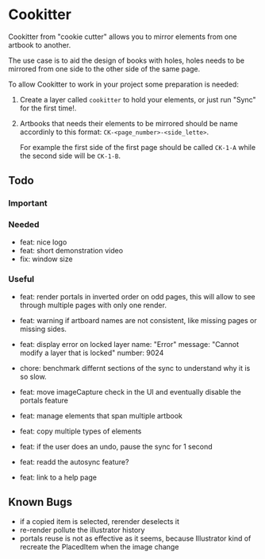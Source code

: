 # Cookitter

Cookitter from "cookie cutter" allows you to mirror elements from one artbook to another.

The use case is to aid the design of books with holes, holes needs to be mirrored from one side to the other side of the same page.

To allow Cookitter to work in your project some preparation is needed:

1. Create a layer called `cookitter` to hold your elements, or just run "Sync" for the first time!.

2. Artbooks that needs their elements to be mirrored should be name accordinly to this format: `CK-<page_number>-<side_lette>`.

   For example the first side of the first page should be called `CK-1-A` while the second side will be `CK-1-B`.

## Todo

### Important

### Needed

- feat: nice logo
- feat: short demonstration video
- fix: window size

### Useful

- feat: render portals in inverted order on odd pages, this will allow to see through multiple pages with only one render.
- feat: warning if artboard names are not consistent, like missing pages or missing sides.
- feat: display error on locked layer
  name: "Error"
  message: "Cannot modify a layer that is locked"
  number: 9024
- chore: benchmark differnt sections of the sync to understand why it is so slow.

- feat: move imageCapture check in the UI and eventually disable the portals feature
- feat: manage elements that span multiple artbook
- feat: copy multiple types of elements
- feat: if the user does an undo, pause the sync for 1 second
- feat: readd the autosync feature?
- feat: link to a help page

## Known Bugs

- if a copied item is selected, rerender deselects it
- re-render pollute the illustrator history
- portals reuse is not as effective as it seems, because Illustrator kind of recreate the PlacedItem when the image change
